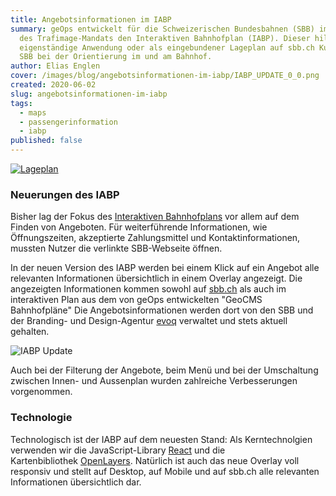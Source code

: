 ```yaml
---
title: Angebotsinformationen im IABP
summary: geOps entwickelt für die Schweizerischen Bundesbahnen (SBB) im Rahmen
  des Trafimage-Mandats den Interaktiven Bahnhofplan (IABP). Dieser hilft als
  eigenständige Anwendung oder als eingebundener Lageplan auf sbb.ch Kunden der
  SBB bei der Orientierung im und am Bahnhof.
author: Elias Englen
cover: /images/blog/angebotsinformationen-im-iabp/IABP_UPDATE_0_0.png
created: 2020-06-02
slug: angebotsinformationen-im-iabp
tags:
  - maps
  - passengerinformation
  - iabp
published: false
---
```

[![Lageplan](/images/blog/angebotsinformationen-im-iabp/Lageplan_SBBCH_0_0.png)](https://plans.trafimage.ch/bern)

### Neuerungen des IABP

Bisher lag der Fokus des [Interaktiven Bahnhofplans](https://plans.trafimage.ch/bern) vor allem auf dem Finden von Angeboten. Für weiterführende Informationen, wie Öffnungszeiten, akzeptierte Zahlungsmittel und Kontaktinformationen, mussten Nutzer die verlinkte SBB-Webseite öffnen.

In der neuen Version des IABP werden bei einem Klick auf ein Angebot alle relevanten Informationen übersichtlich in einem Overlay angezeigt. Die angezeigten Informationen kommen sowohl auf [sbb.ch](https://www.sbb.ch/de/bahnhof-services/am-bahnhof/bahnhoefe/bahnhof-bern/geschaefte/shop-detail.html/geo-migros-e50c) als auch im interaktiven Plan aus dem von geOps entwickelten "GeoCMS Bahnhofpläne" Die Angebotsinformationen werden dort von den SBB und der Branding- und Design-Agentur [evoq](https://evoq.ch) verwaltet und stets aktuell gehalten.

![IABP Update](/images/blog/angebotsinformationen-im-iabp/IABP_UPDATE_0_0.png)

Auch bei der Filterung der Angebote, beim Menü und bei der Umschaltung zwischen Innen- und Aussenplan wurden zahlreiche Verbesserungen vorgenommen.

### Technologie

Technologisch ist der IABP auf dem neuesten Stand: Als Kerntechnolgien verwenden wir die JavaScript-Library [React](https://reactjs.org/ "Verknüpfung folgen") und die Kartenbibliothek [OpenLayers](https://openlayers.org/ "Verknüpfung folgen"). Natürlich ist auch das neue Overlay voll responsiv und stellt auf Desktop, auf Mobile und auf sbb.ch alle relevanten Informationen übersichtlich dar.